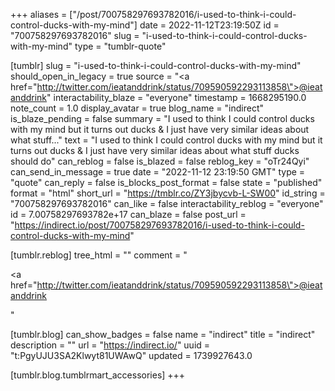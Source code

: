 +++
aliases = ["/post/700758297693782016/i-used-to-think-i-could-control-ducks-with-my-mind"]
date = 2022-11-12T23:19:50Z
id = "700758297693782016"
slug = "i-used-to-think-i-could-control-ducks-with-my-mind"
type = "tumblr-quote"

[tumblr]
slug = "i-used-to-think-i-could-control-ducks-with-my-mind"
should_open_in_legacy = true
source = "<a href=\"http://twitter.com/ieatanddrink/status/709590592293113858\">@ieatanddrink</a>"
interactability_blaze = "everyone"
timestamp = 1668295190.0
note_count = 1.0
display_avatar = true
blog_name = "indirect"
is_blaze_pending = false
summary = "I used to think I could control ducks with my mind but it turns out ducks & I just have very similar ideas about what stuff..."
text = "I used to think I could control ducks with my mind but it turns out ducks &amp; I just have very similar ideas about what stuff ducks should do"
can_reblog = false
is_blazed = false
reblog_key = "oTr24Qyi"
can_send_in_message = true
date = "2022-11-12 23:19:50 GMT"
type = "quote"
can_reply = false
is_blocks_post_format = false
state = "published"
format = "html"
short_url = "https://tmblr.co/ZY3jbycvb-L-SW00"
id_string = "700758297693782016"
can_like = false
interactability_reblog = "everyone"
id = 7.00758297693782e+17
can_blaze = false
post_url = "https://indirect.io/post/700758297693782016/i-used-to-think-i-could-control-ducks-with-my-mind"

[tumblr.reblog]
tree_html = ""
comment = "<p><a href=\"http://twitter.com/ieatanddrink/status/709590592293113858\">@ieatanddrink</a></p>"

[tumblr.blog]
can_show_badges = false
name = "indirect"
title = "indirect"
description = ""
url = "https://indirect.io/"
uuid = "t:PgyUJU3SA2Klwyt81UWAwQ"
updated = 1739927643.0

[tumblr.blog.tumblrmart_accessories]
+++
